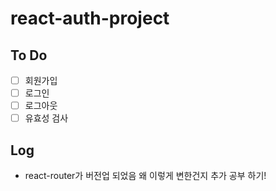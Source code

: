 # react-auth-project

## To Do

- [ ] 회원가입
- [ ] 로그인
- [ ] 로그아웃
- [ ] 유효성 검사

## Log

- react-router가 버전업 되었음 왜 이렇게 변한건지 추가 공부 하기!
